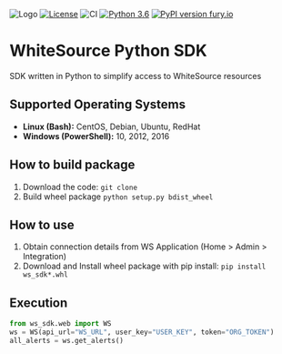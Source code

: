 ![Logo](https://whitesource-resources.s3.amazonaws.com/ws-sig-images/Whitesource_Logo_178x44.png)
[![License](https://img.shields.io/badge/License-Apache%202.0-yellowgreen.svg)](https://opensource.org/licenses/Apache-2.0)
![CI](https://github.com/whitesource-ps/ws_sdk/workflows/WS%20Python%20SDK%20Python%20CI/badge.svg)
[![Python 3.6](https://upload.wikimedia.org/wikipedia/commons/thumb/8/8c/Blue_Python_3.6%2B_Shield_Badge.svg/86px-Blue_Python_3.6%2B_Shield_Badge.svg.png)](https://www.python.org/downloads/release/python-360/)
[![PyPI version fury.io](https://badge.fury.io/py/ansicolortags.svg)](https://pypi.python.org/pypi/ws-sdk/)


# WhiteSource Python SDK
SDK written in Python to simplify access to WhiteSource resources

## Supported Operating Systems
- **Linux (Bash):**	CentOS, Debian, Ubuntu, RedHat
- **Windows (PowerShell):**	10, 2012, 2016

## How to build package
1. Download the code: `git clone `
1. Build wheel package `python setup.py bdist_wheel`

## How to use 
1. Obtain connection details from WS Application (Home > Admin > Integration)
1. Download and Install wheel package with pip install: `pip install ws_sdk*.whl` 


## Execution
```python
from ws_sdk.web import WS
ws = WS(api_url="WS_URL", user_key="USER_KEY", token="ORG_TOKEN")
all_alerts = ws.get_alerts()
```

